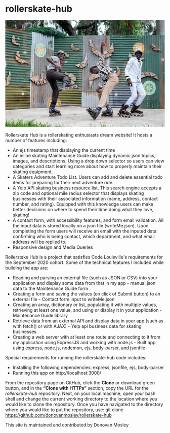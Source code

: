 # rollerskate-hub

![rollerskate-hub logo](https://github.com/donovanmosley/rollerskate-hub/blob/master/node-js-playlist/public/assets/inline-group.jpg?raw=true)

Rollerskate Hub is a rollerskating enthusiasts dream website!  It hosts a number of features including:

* An ejs timestamp that displaying the current time
* An inline skating Maintenance Guide displaying dynamic json topics, images, and descriptions.  Using a drop down selector so users can view categories and start learning more about how to properly maintain their skating equipment.   
* A Skaters Adventure Todo List. Users can add and delete essential todo items for preparing for their next adventure ride.
* A Yelp API skating business resource list.  This search engine accepts a zip code and optional mile radius selector that displays skating businesses with their associated information (name, address, contact number, and rating).  Equipped with this knowledge users can make better decisions on where to spend their time doing what they love, skating! 
* A contact form, with accessibility features, and form email validation.  All the input data is stored locally on a json file (writeMe.json).  Upon completing the form users will receive an email with the inputed data confirming who is being contact, which department, and what email address will be replied to.
* Responsive design and Media Queries

Rollerstake Hub is a project that satisfies Code Louisville's requirements for the September 2020 cohort.  Some of the technical features I included while building the app are:

* Reading and parsing an external file (such as JSON or CSV) into your application and display some data from that in my app - manual.json data to the Maintenance Guide form
* Creating a form and saving the values (on click of Submit button) to an external file - Contact form input to writeMe.json
* Creating an array, dictionary or list, populating it with multiple values, retrieving at least one value, and using or display it in your application - Maintenance Guide library
* Retrieve data from an external API and display data in your app (such as with fetch() or with AJAX) - Yelp api business data for skating businesses
* Creating a web server with at least one route and connecting to it from my application using ExpressJS and working with node.js - Built app using express, node.js, nodemon, ejs, body-parser, and jsonfile

Special requirements for running the rollerskate-hub code includes: 

* Installing the following dependencies: express, jsonfile, ejs, body-parser
* Running this app on http://localhost:3000/

From the repository page on GitHub, click the **Clone** or download green button, and in the **“Clone with HTTPs”** section, copy the URL for the *rollerskate-hub* repository. Next, on your local machine, open your bash shell and change the current working directory to the location where you would like to clone the repository. Once you have navigated to the directory where you would like to put the repository, use: git clone https://github.com/donovanmosley/rollerskate-hub 

This site is maintained and contributed by Donovan Mosley


